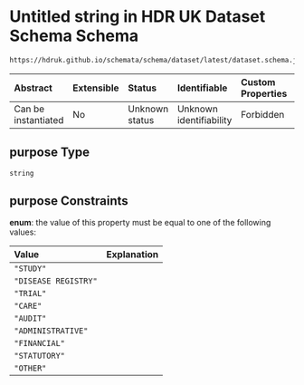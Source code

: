 # Untitled string in HDR UK Dataset Schema Schema

```txt
https://hdruk.github.io/schemata/schema/dataset/latest/dataset.schema.json#/definitions/purpose
```



| Abstract            | Extensible | Status         | Identifiable            | Custom Properties | Additional Properties | Access Restrictions | Defined In                                                                                        |
| :------------------ | :--------- | :------------- | :---------------------- | :---------------- | :-------------------- | :------------------ | :------------------------------------------------------------------------------------------------ |
| Can be instantiated | No         | Unknown status | Unknown identifiability | Forbidden         | Allowed               | none                | [dataset.schema.json*](../../../schema/dataset/latest/dataset.schema.json "open original schema") |

## purpose Type

`string`

## purpose Constraints

**enum**: the value of this property must be equal to one of the following values:

| Value                | Explanation |
| :------------------- | :---------- |
| `"STUDY"`            |             |
| `"DISEASE REGISTRY"` |             |
| `"TRIAL"`            |             |
| `"CARE"`             |             |
| `"AUDIT"`            |             |
| `"ADMINISTRATIVE"`   |             |
| `"FINANCIAL"`        |             |
| `"STATUTORY"`        |             |
| `"OTHER"`            |             |
